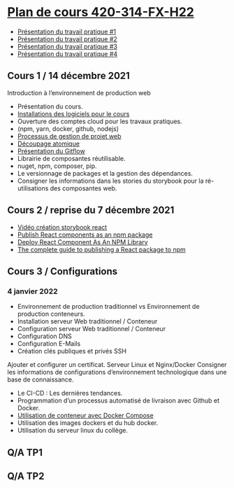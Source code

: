 # [Plan de cours 420-314-FX-H22](https://github.com/PLDubeFormation/420-314-FX-H22/blob/master/Plan%20cours%20420-314-FX%20H22.pdf)

- [Présentation du travail pratique #1](https://github.com/PLDubeFormation/420-314-FX-H22/blob/master/420-314-FX-H22-TP1.pdf)
- [Présentation du travail pratique #2](https://github.com/PLDubeFormation/420-314-FX-H22/blob/master/420-314-FX-H22-TP2.pdf)
- [Présentation du travail pratique #3](https://github.com/PLDubeFormation/420-314-FX-H22/blob/master/420-314-FX-H22-TP3.pdf)
- [Présentation du travail pratique #4](https://github.com/PLDubeFormation/420-314-FX-H22/blob/master/420-314-FX-H22-TP4.pdf)

## Cours 1 / 14 décembre 2021 ## 
Introduction à l’environnement de production web

- Présentation du cours.
- [Installations des logiciels pour le cours](https://github.com/PLDubeFormation/420-314-FX-H22/blob/master/Pr%C3%A9paration%20de%20l%E2%80%99environnement%20de%20travail.pdf) 
- Ouverture des comptes cloud pour les travaux pratiques. 
- (npm, yarn, docker, github, nodejs)
- [Processus de gestion de projet web](https://github.com/PLDubeFormation/420-314-FX-H22/blob/master/Cours%201/Processus%20Mise%20en%20Production.pdf)
- [Découpage atomique](https://github.com/PLDubeFormation/420-314-FX-H22/blob/master/Cours%201/Component%20Driven.pdf) 
- [Présentation du Gitflow](https://github.com/PLDubeFormation/420-314-FX-H22/blob/master/Cours%201/GIT.pdf)
- Librairie de composantes réutilisable.
- nuget, npm, composer, pip.
- Le versionnage de packages et la gestion des dépendances.
- Consigner les informations dans les stories du storybook pour la ré-utilisations des composantes web.

## Cours 2 / reprise du 7 décembre 2021 ## 
- [Vidéo création storybook react](https://webarchitek.ca/formations/React-Storybook.zip)
- [Publish React components as an npm package](https://levelup.gitconnected.com/publish-react-components-as-an-npm-package-7a671a2fb7f)
- [Deploy React Component As An NPM Library](https://codeburst.io/deploy-react-component-as-an-npm-library-d396efc25122)
- [The complete guide to publishing a React package to npm](https://blog.logrocket.com/the-complete-guide-to-publishing-a-react-package-to-npm/)


## Cours 3 / Configurations 
### 4 janvier 2022

- Environnement de production traditionnel vs Environnement de production conteneurs.
- Installation serveur Web traditionnel / Conteneur
- Configuration serveur Web traditionnel / Conteneur
- Configuration DNS 
- Configuration E-Mails 
- Création clés publiques et privés SSH

Ajouter et configurer un certificat. Serveur Linux et Nginx/Docker
Consigner les informations de configurations d’environnement technologique dans une base de connaissance.

- Le CI-CD : Les dernières tendances.
- Programmation d’un processus automatisé de livraison avec Github et Docker.
- [Utilisation de conteneur avec Docker Compose](docker_compose.md)
- Utilisation des images dockers et du hub docker.
- Utilisation du serveur linux du collège.

## Q/A TP1
## Q/A TP2

